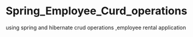 # Spring_Employee_Curd_operations
using spring and hibernate crud operations ,employee rental application
